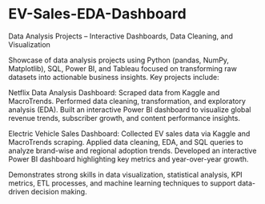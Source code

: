 # EV-Sales-EDA-Dashboard
Data Analysis Projects – Interactive Dashboards, Data Cleaning, and Visualization

Showcase of data analysis projects using Python (pandas, NumPy, Matplotlib), SQL, Power BI, and Tableau focused on transforming raw datasets into actionable business insights.
Key projects include:

Netflix Data Analysis Dashboard: Scraped data from Kaggle and MacroTrends. Performed data cleaning, transformation, and exploratory analysis (EDA). Built an interactive Power BI dashboard to visualize global revenue trends, subscriber growth, and content performance insights.

Electric Vehicle Sales Dashboard: Collected EV sales data via Kaggle and MacroTrends scraping. Applied data cleaning, EDA, and SQL queries to analyze brand-wise and regional adoption trends. Developed an interactive Power BI dashboard highlighting key metrics and year-over-year growth.

Demonstrates strong skills in data visualization, statistical analysis, KPI metrics, ETL processes, and machine learning techniques to support data-driven decision making.
